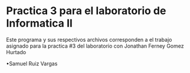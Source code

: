 # Practica 3 para el laboratorio de Informatica II

Este programa y sus respectivos archivos corresponden a el trabajo asignado para la practica #3 del laboratorio con Jonathan Ferney Gomez Hurtado

•Samuel Ruiz Vargas

